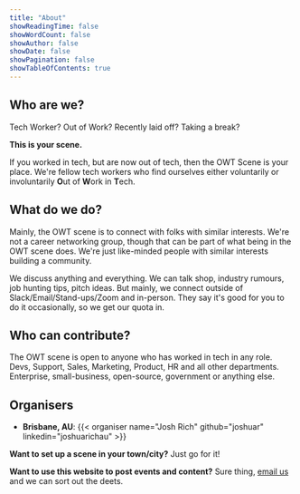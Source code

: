 ```yaml
---
title: "About"
showReadingTime: false
showWordCount: false
showAuthor: false
showDate: false
showPagination: false
showTableOfContents: true
---
```


## Who are we?

Tech Worker? Out of Work? Recently laid off? Taking a break?

**This is your scene.**

If you worked in tech, but are now out of tech, then the OWT Scene is your
place. We're fellow tech workers who find ourselves either voluntarily or
involuntarily **O**ut of **W**ork in **T**ech.

## What do we do?

Mainly, the OWT scene is to connect with folks with similar interests. We're not
a career networking group, though that can be part of what being in the OWT
scene does. We're just like-minded people with similar interests building a community.

We discuss anything and everything. We can talk shop, industry rumours, job
hunting tips, pitch ideas. But mainly, we connect outside of
Slack/Email/Stand-ups/Zoom and in-person. They say it's good for you to do it
occasionally, so we get our quota in.

## Who can contribute?

The OWT scene is open to anyone who has worked in tech in any role. Devs,
Support, Sales, Marketing, Product, HR and all other departments. Enterprise,
small-business, open-source, government or anything else.

## Organisers

- **Brisbane, AU**: {{< organiser name="Josh Rich" github="joshuar"
  linkedin="joshuarichau" >}}

**Want to set up a scene in your town/city?** Just go for it!

**Want to use this website to post events and content?** Sure thing, [email
us](mailto:owt.scene@gmail.com) and we can sort out the deets.

